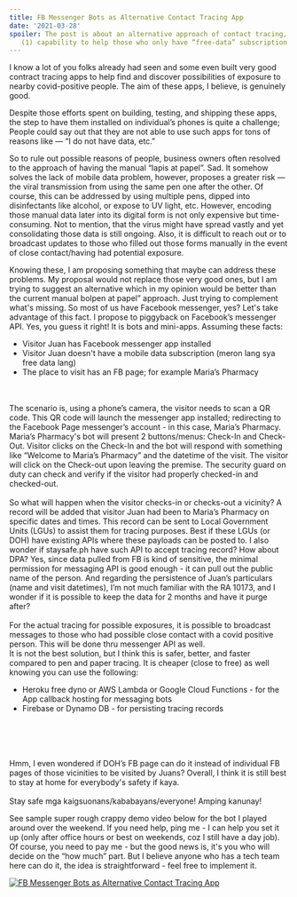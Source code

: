 ```yaml
---
title: FB Messenger Bots as Alternative Contact Tracing App
date: '2021-03-28'
spoiler: The post is about an alternative approach of contact tracing, by using FB’s messaging API, taking advantage of the following 
   (1) capability to help those who only have “free-data” subscription kababayans, and (2) most Filipinos have FB messenger apps installed. Its an alternative to the pen and paper tracing. The proposal is NOT trying to replace any of the good contact tracing apps. It would still be best if there's 1 SINGLE TRACING app strictly mandated by Philippine Government to used by everyone (visitors and establishments) like other countries do.
---
```


I know a lot of you folks already had seen and some even built very good contract tracing apps to help find and discover possibilities of exposure to nearby covid-positive people. The aim of these apps, I believe, is genuinely good.

Despite those efforts spent on building, testing, and shipping these apps, the step to have them installed on individual’s phones is quite a challenge; People could say out that they are not able to use such apps for tons of reasons like — “I do not have data, etc.”  

So to rule out possible reasons of people, business owners often resolved to the approach of having the manual “lapis at papel”. Sad. It somehow solves the lack of mobile data problem, however, proposes a greater risk — the viral transmission from using the same pen one after the other. Of course, this can be addressed by using multiple pens, dipped into disinfectants like alcohol, or expose to UV light, etc. However, encoding those manual data later into its digital form is not only expensive but time-consuming. Not to mention, that the virus might have spread vastly and yet consolidating those data is still ongoing. Also, it is difficult to reach out or to broadcast updates to those who filled out those forms manually in the event of close contact/having had potential exposure.

Knowing these, I am proposing something that maybe can address these problems. My proposal would not replace those very good ones, but I am trying to suggest an alternative which in my opinion would be better than the current manual bolpen at papel” approach. Just trying to complement what's missing.
So most of us have Facebook messenger, yes? Let's take advantage of this fact. I propose to piggyback on Facebook’s messenger API.
Yes, you guess it right! It is bots and mini-apps.
Assuming these facts:
    <ul>
        <li>Visitor Juan has Facebook messenger app installed</li>
        <li>Visitor Juan doesn't have a mobile data subscription (meron lang sya free data lang)</li>
        <li>The place to visit has an FB page; for example Maria’s Pharmacy</li>
    </ul>
<br/>
<br/>
The scenario is, using a phone’s camera, the visitor needs to scan a QR code. This QR code will launch the messenger app installed; redirecting to the Facebook Page messenger’s account - in this case, Maria’s Pharmacy.
Maria’s Pharmacy's bot will present 2 buttons/menus: Check-In and Check-Out. Visitor clicks on the Check-In and the bot will respond with something like “Welcome to Maria’s Pharmacy”  and the datetime of the visit. The visitor will click on the Check-out upon leaving the premise. The security guard on duty can check and verify if the visitor had properly checked-in and checked-out.
<br/>
<br/>
So what will happen when the visitor checks-in or checks-out a vicinity? A record will be added that visitor Juan had been to Maria’s Pharmacy on specific dates and times. This record can be sent to Local Government Units (LGUs) to assist them for tracing purposes. Best if these LGUs (or DOH) have existing APIs where these payloads can be posted to. I also wonder if staysafe.ph have such API to accept tracing record?
How about DPA? Yes, since data pulled from FB is kind of sensitive, the minimal permission for messaging API is good enough - it can pull out the public name of the person. And regarding the persistence of Juan’s particulars (name and visit datetimes), I’m not much familiar with the RA 10173, and I wonder if it is possible to keep the data for 2 months and have it purge after?
<br/>
<br/>
For the actual tracing for possible exposures, it is possible to broadcast messages to those who had possible close contact with a covid positive person. This will be done thru messenger API as well.  
It is not the best solution, but I think this is safer, better, and faster compared to pen and paper tracing. It is cheaper (close to free) as well knowing you can use the following:
<ul>
<li>Heroku free dyno or AWS Lambda or Google Cloud Functions - for the App callback hosting for messaging bots</li>
<li>Firebase or Dynamo DB - for persisting tracing records</li>
</ul>
<br/>
<br/>

<br/>
<br/>
Hmm, I even wondered if DOH’s FB page can do it instead of individual FB pages of those vicinities to be visited by Juans? 
Overall, I think it is still best to stay at home for everybody's safety if kaya.
<br/>
<br/>
Stay safe mga kaigsuonans/kababayans/everyone! Amping kanunay!

See sample super rough crappy demo video below for the bot I played around over the weekend. 
If you need help, ping me - I can help you set it up (only after office hours or best on weekends, coz I still have a day job). Of course, you need to pay me - but the good news is, it's you who will decide on the “how much” part. But I believe anyone who has a tech team here can do it, the idea is straightforward - feel free to implement it.

[![FB Messenger Bots as Alternative Contact Tracing App](https://img.youtube.com/vi/NVibIeNF6qc/0.jpg)](https://www.youtube.com/watch?v=NVibIeNF6qc)
